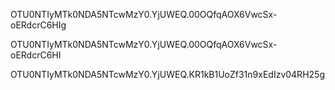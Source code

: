 OTU0NTIyMTk0NDA5NTcwMzY0.YjUWEQ.00OQfqAOX6VwcSx-oERdcrC6HIg


OTU0NTIyMTk0NDA5NTcwMzY0.YjUWEQ.00OQfqAOX6VwcSx-oERdcrC6HI


OTU0NTIyMTk0NDA5NTcwMzY0.YjUWEQ.KR1kB1UoZf31n9xEdIzv04RH25g
